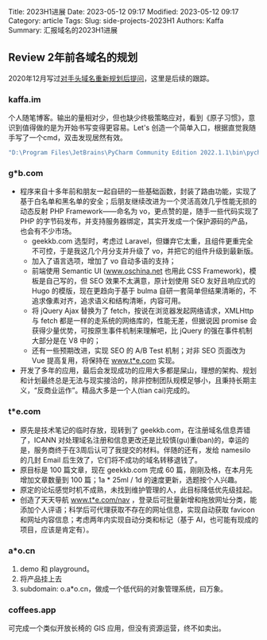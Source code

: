 Title: 2023H1进展
Date: 2023-05-12 09:17
Modified: 2023-05-12 09:17
Category: article
Tags: 
Slug: side-projects-2023H1
Authors: Kaffa
Summary: 汇报域名的2023H1进展


## Review 2年前各域名的规划

2020年12月写过[对手头域名重新规划后提问](https://kaffa.im/questions-and-detail-plan-about-my-domains)，这里是后续的跟踪。

### kaffa.im

个人随笔博客。输出的量相对少，但也缺少终极策略应对，看到《原子习惯》，意识到值得做的是为开始书写变得更容易。Let's 创造一个简单入口，根据直觉我随手写了一个cmd，双击发现居然有效。

```cmd
"D:\Program Files\JetBrains\PyCharm Community Edition 2022.1.1\bin\pycharm64.exe" D:\code\github\kaffa\kaffa.github.io
```

### g*b.com

* 程序来自十多年前和朋友一起自研的一些基础函数，封装了路由功能，实现了基于白名单和黑名单的安全；后朋友继续改进为一个灵活高效几乎性能无损的动态反射 PHP Framework——命名为 vo，更点赞的是，随手一些代码实现了 PHP 的字节码发布，并支持服务器绑定，其实开发成一个保护源码的产品，也会有不少市场。
  * geekkb.com 选型时，考虑过 Laravel，但嫌弃它太重，且组件更重完全不可控，于是我这几个月分支并升级了 vo，并把它的组件升级到最新版。
  * 加入了语言选项，增加了 vo 自动多语的支持；
  * 前端使用 Semantic UI (www.oschina.net 也用此 CSS Framework)，模板是自己写的，但 SEO 效果不太满意，原计划使用 SEO 友好且响应式的 Hugo 的模版，现在更趋向于基于 bulma 自研一套简单但结果清晰的，不追求像素对齐，追求语义和结构清晰，内容可用。
  * 将 jQuery Ajax 替换为了 fetch，按说在浏览器发起网络请求，XMLHttp 与 fetch 都是一样的走系统的网络库的，性能无差，但据说因 promise 会获得少量优势，可按原生事件机制来理解吧，比 jQuery 的强在事件机制大部分是在 V8 中的；
  * 还有一些预期改进，实现 SEO 的 A/B Test 机制；对非 SEO 页面改为 Vue 提高复用，将保持在 www.t*e.com 实现。
* 开发了多年的应用，最后会发现成功的应用大多都是屎山，理想的架构、规划和计划最终总是无法与现实接洽的，除非控制团队规模足够小，且秉持长期主义，“反商业运作”。精品大多是一个人(tian cai)完成的。

### t*e.com

* 原先是技术笔记的临时存放，现转到了 geekkb.com，在注册域名信息弄错了，ICANN 对处理域名注册和信息更改还是比较慎(gu)重(ban)的，幸运的是，服务商终于在3周后认可了我提交的材料。伴随的还有，发给 namesilo 的几封 Email 后生效了，它们将不成功的域名转移退钱了。
* 原目标是 100 篇文章，现在 geekkb.com 完成 60 篇，刚刚及格，在本月先增加文章数量到 100 篇；1a * 25ml / 1d 的速度更新，选题按个人兴趣。
* 原定的论坛感觉时机不成熟，未找到维护管理的人，此目标降低优先级挂起。
* 创造了天天导航 www.t*e.com/nav ，登录后可批量新增和拖放网址分类，能添加个人评语；科学后可代理获取不存在的网址信息，实现自动获取 favicon 和网址内容信息；考虑两年内实现自动分类和标记（基于 AI，也可能有现成的项目，应该是肯定有）。

### a*o.cn

1. demo 和 playground。
2. 将产品挂上去
3. subdomain: o.a*o.cn，做成一个低代码的对象管理系统，曰万象。

### coffees.app
可完成一个类似开放长椅的 GIS 应用，但没有资源运营，终不如卖出。
